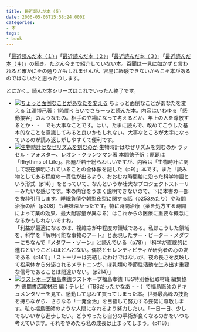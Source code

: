 ```yaml
---
title: 最近読んだ本（５）
date: 2006-05-06T15:58:24.000Z
categories:
- 本
tags:
- book
---
```

「[最近読んだ本（１）](http://memolog.jp/archives/2006/04/001010.html)」「[最近読んだ本（２）](http://memolog.jp/archives/2006/04/001011.html)」「[最近読んだ本（３）](http://memolog.jp/archives/2006/04/001017.html)」「[最近読んだ本（４）](http://memolog.jp/archives/2006/05/001019.html)」の続き。たぶん今まで紹介していない本。百聞は一見に如かずと言われると確かにその通りかもしれませんが、容易に経験できないからこそ本があるのではないかと思ったりします。  

<!-- more -->
とにかく。読んだ本シリーズはこれでいったん終了です。

*   [![ちょっと面倒なことがあなたを変える](http://images-jp.amazon.com/images/P/4534040571.09.TZZZZZZZ.jpg)](http://www.amazon.co.jp/exec/obidos/ASIN/4534040571/ref=nosim/yutakayamaguc-22) ちょっと面倒なことがあなたを変える 江澤博己著：1時間くらいでさらーっと読んだ本。内容はいわゆる「感動接客」のようなもの。相手の立場になって考えるとか、年上の人を尊敬するとか・・　でも大事なことです。はい。たまに読んで、改めてこうした基本的なことを意識してみると良いかもしれない。大事なところが太字になっているのが読み返しがしやすくて便利です。
*   [![生物時計はなぜリズムを刻むのか](http://images-jp.amazon.com/images/P/4822282619.09.TZZZZZZZ.jpg)](http://www.amazon.co.jp/exec/obidos/ASIN/4822282619/ref=nosim/yutakayamaguc-22) 生物時計はなぜリズムを刻むのか ラッセル・フォスター、レオン・クランツマン著 本間徳子訳：原題は「Rhythms of Life」。邦題が若干紛らわしいですが、内容は「生物時計に関して現在解明されていることの全体像を記した（p9）」本です。また「読み物としてある程度の一貫性が出るよう、おおむね時間軸に沿った科学物語という形式（p14）」をとっていて、なんというか壮大なプロジェクトストーリーみたいな感じです。本の内容をうまく説明できないので、下に本書の一部を抜粋引用します。睡眠負債や朝型夜型に関する話（p253あたり）や時間治療の話（p308）も興味深かったです。特に時間治療（薬を処方する時間によって薬の効果、最大耐容量が異なる）はこれからの医療に重要な概念になるかもしれないですね。  
    「利益が最適になるのは、複雑さが中程度の領域である。私はこうした領域を、科学を『解明可能な事物のアート』と表現したサー・ピーター・メダワーにちなんで『メダワー・ゾーン』と読んでいる（p78）」「科学が直線的に進むということはほどんどない。偶然とセレンディピティが研究者の心の友である（p141）」「ストーリーは完結したわけではないが、夜の長さを反映して松果体から分泌されるメラトニンが、ほ乳類の季節性活動を生み出す重要な信号であることは間違いない。（p214）」
*   [![ラストホープ福島孝徳](http://images-jp.amazon.com/images/P/4198618380.09.TZZZZZZZ.jpg)](http://www.amazon.co.jp/exec/obidos/ASIN/4198618380/ref=nosim/yutakayamaguc-22)ラストホープ福島孝徳 TBS特別番組取材班 編集協力 徳間書店取材班 編：テレビ（TBSだったかなあ・・）で福島医師のドキュメンタリーを見て、感動して思わず買ってしまった本。世界最高峰の技術を持ちながら、さらなる「一発全治」を目指して努力する姿勢に尊敬します。私も福島医師のような人間になれるよう努力したい。「一日一日、少しでもいいから進歩したい。どうやったら自分の手術が良くなるのかをいつも考えています。それをやめたら私の成長は止まってしまう。（p118）」
